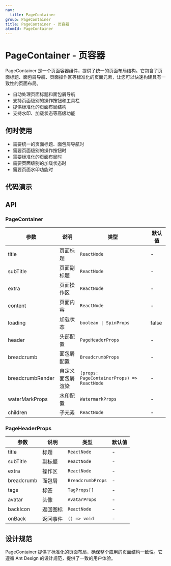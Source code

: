 ```yaml
---
nav:
  title: PageContainer
group: PageContainer
title: PageContainer - 页容器
atomId: PageContainer
---
```


# PageContainer - 页容器

PageContainer 是一个页面容器组件，提供了统一的页面布局结构。它包含了页面标题、面包屑导航、页面操作区等标准化的页面元素，让您可以快速构建具有一致性的页面布局。

- 自动处理页面标题和面包屑导航
- 支持页面级别的操作按钮和工具栏
- 提供标准化的页面布局结构
- 支持水印、加载状态等高级功能

## 何时使用

- 需要统一的页面标题、面包屑导航时
- 需要页面级别的操作按钮时
- 需要标准化的页面布局时
- 需要页面级别的加载状态时
- 需要页面水印功能时

## 代码演示

<code src="../../../demos/layout/PageContainer/basic.tsx" background="var(--main-bg-color)" title="基础用法" description="PageContainer 提供了标准的页面布局结构"></code>

<code src="../../../demos/layout/PageContainer/fixHeader.tsx" background="var(--main-bg-color)" title="固定头部" description="可以固定页面头部，在内容滚动时保持可见"></code>

<code src="../../../demos/layout/PageContainer/hideBreadMenu.tsx" background="var(--main-bg-color)" title="隐藏面包屑" description="可以隐藏面包屑导航，简化页面结构"></code>

## API

### PageContainer

| 参数             | 说明             | 类型                                       | 默认值 |
| ---------------- | ---------------- | ------------------------------------------ | ------ |
| title            | 页面标题         | `ReactNode`                                | -      |
| subTitle         | 页面副标题       | `ReactNode`                                | -      |
| extra            | 页面操作区       | `ReactNode`                                | -      |
| content          | 页面内容         | `ReactNode`                                | -      |
| loading          | 加载状态         | `boolean \| SpinProps`                     | false  |
| header           | 头部配置         | `PageHeaderProps`                          | -      |
| breadcrumb       | 面包屑配置       | `BreadcrumbProps`                          | -      |
| breadcrumbRender | 自定义面包屑渲染 | `(props: PageContainerProps) => ReactNode` | -      |
| waterMarkProps   | 水印配置         | `WatermarkProps`                           | -      |
| children         | 子元素           | `ReactNode`                                | -      |

### PageHeaderProps

| 参数       | 说明     | 类型              | 默认值 |
| ---------- | -------- | ----------------- | ------ |
| title      | 标题     | `ReactNode`       | -      |
| subTitle   | 副标题   | `ReactNode`       | -      |
| extra      | 操作区   | `ReactNode`       | -      |
| breadcrumb | 面包屑   | `BreadcrumbProps` | -      |
| tags       | 标签     | `TagProps[]`      | -      |
| avatar     | 头像     | `AvatarProps`     | -      |
| backIcon   | 返回图标 | `ReactNode`       | -      |
| onBack     | 返回事件 | `() => void`      | -      |

## 设计规范

PageContainer 提供了标准化的页面布局，确保整个应用的页面结构一致性。它遵循 Ant Design 的设计规范，提供了一致的用户体验。
